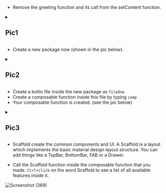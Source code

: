 - Remove the greeting function and its call from the setContent function.

<details><summary><h2> Pic1 </h2></summary>
  
![Screenshot (370)](https://user-images.githubusercontent.com/94545831/222050708-20a89912-d5d0-4c60-a926-b6e50362194e.png)
  
</details>

- Create a new package now (shown in the pic below).

<details><summary><h2> Pic2 </h2></summary>
  
![Screenshot (366)](https://user-images.githubusercontent.com/94545831/222048505-b12aafff-f497-4cc4-9e78-6388ceeb8750.png)
  
</details>

- Create a kotlin file inside the new package as ```fileOne```
- Create a composable function inside this file by typing ```comp```
- Your composable function is created. (see the pic below)

<details><summary><h2> Pic3 </h2></summary>
  
 ![Screenshot (367)](https://user-images.githubusercontent.com/94545831/222049154-5b48a67c-e542-4d7e-85c9-f9151e8ca36a.png)
  
 </details>
 
 - Scaffold create the common components and UI. A Scaffold is a layout which implements the basic material design layout structure. 
 You can add things like a TopBar, BottomBar, FAB or a Drawer.

- Call the Scaffold function inside the composable function that you made. ```Ctrl+click``` on the word Scaffold to see a list of all available features inside it.

![Screenshot (369)](https://user-images.githubusercontent.com/94545831/222050485-0c6f55df-8d46-494e-b673-44384e0a2773.png)
